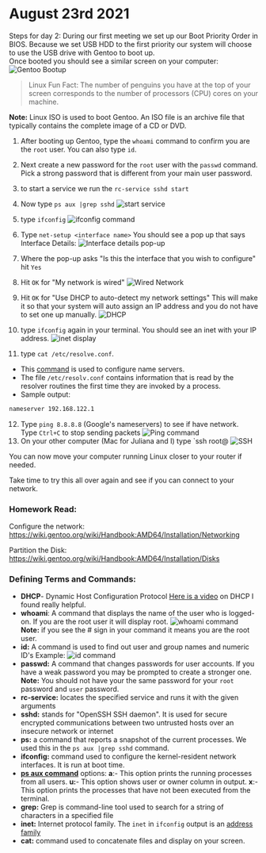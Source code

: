 # August 23rd 2021

Steps for day 2:
During our first meeting we set up our Boot Priority Order in BIOS. Because we set USB HDD to the first priority our system will choose to use the USB drive with Gentoo to boot up.  
Once booted you should see a similar screen on your computer:
![Gentoo Bootup](../images/linuxbootup.jpg)

> Linux Fun Fact: The number of penguins you have at the top of your screen corresponds to the number of processors (CPU) cores on your machine.

**Note:** Linux ISO is used to boot Gentoo.
An ISO file is an archive file that typically contains the complete image of a CD or DVD.

1. After booting up Gentoo, type the `whoami` command to confirm you are the `root` user.
   You can also type `id`.

2. Next create a new password for the `root` user with the `passwd` command. Pick a strong password that is different from your main user password.
3. to start a service we run the `rc-service sshd start`
4. Now type `ps aux |grep sshd`
   ![start service](../images/startservice.png)
5. type `ifconfig`
   ![ifconfig command](../images/ifconfig.png)
6. Type `net-setup <interface name>`
   You should see a pop up that says Interface Details:
   ![Interface details pop-up](../images/interfacedetails.png)
7. Where the pop-up asks "Is this the interface that you wish to configure" hit `Yes`
8. Hit `OK` for "My network is wired"
   ![Wired Network](../images/wirednetwork.png)
9. Hit `OK` for "Use DHCP to auto-detect my network settings" This will make it so that your system will auto assign an IP address and you do not have to set one up manually.
   ![DHCP](../images/DHCP.png)
10. type `ifconfig` again in your terminal.
    You should see an inet with your IP address.
    ![inet display](../images/inet.png)
11. type `cat /etc/resolve.conf`.

- This [command](https://bash.cyberciti.biz/guide//etc/resolv.conf) is used to configure name servers.
- The file `/etc/resolv.conf` contains information that is read by the resolver routines the first time they are invoked by a process.
- Sample output:

```bash
nameserver 192.168.122.1
```

12. Type `ping 8.8.8.8` (Google's nameservers) to see if have network.  
    Type `Ctrl+C` to stop sending packets
    ![Ping command](../images/ping.png)
13. On your other computer (Mac for Juliana and I) type `ssh root@<the IP address you saw with inet>
    ![SSH](../images/ssh.png)

You can now move your computer running Linux closer to your router if needed.

Take time to try this all over again and see if you can connect to your network.

### Homework Read:

Configure the network:
https://wiki.gentoo.org/wiki/Handbook:AMD64/Installation/Networking

Partition the Disk:
https://wiki.gentoo.org/wiki/Handbook:AMD64/Installation/Disks

### Defining Terms and Commands:

- **DHCP**- Dynamic Host Configuration Protocol
  [Here is a video](https://youtu.be/e6-TaH5bkjo) on DHCP I found really helpful.
- **whoami**: A command that displays the name of the user who is logged-on.
  If you are the root user it will display root.
  ![whoami command](../images/whoami.png)
  **Note:** if you see the # sign in your command it means you are the root user.
- **id:** A command is used to find out user and group names and numeric ID's
  Example:
  ![id command](../images/idcommand.png)
- **passwd:** A command that changes passwords for user accounts.
  If you have a weak password you may be prompted to create a stronger one.
  **Note:** You should not have your the same password for your `root` password and `user` password.
- **rc-service:** locates the specified service and runs it with the given arguments
- **sshd:** stands for "OpenSSH SSH daemon". It is used for secure encrypted communications between two untrusted hosts over an insecure network or internet
- **ps:** a command that reports a snapshot of the current processes. We used this in the `ps aux |grep sshd` command.
- **ifconfig:** command used to configure the kernel-resident network interfaces. It is run at boot time.
- **[ps aux command](https://www.computernetworkingnotes.com/linux-tutorials/ps-aux-command-and-ps-command-explained.html)** options:
  **a**:- This option prints the running processes from all users.
  **u:**- This option shows user or owner column in output.
  **x**:- This option prints the processes that have not been executed from the terminal.
- **grep:** Grep is command-line tool used to search for a string of characters in a specified file
- **inet:** Internet protocol family.
  The `inet` in `ifconfig` output is an [address family](https://man7.org/linux/man-pages/man8/ifconfig.8.html#Address_Families)
- **cat:** command used to concatenate files and display on your screen.
